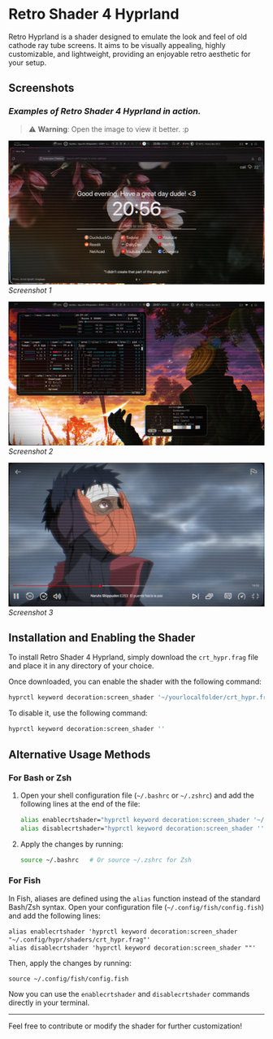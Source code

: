 
# Retro Shader 4 Hyprland

Retro Hyprland is a shader designed to emulate the look and feel of old cathode ray tube screens. It aims to be visually appealing, highly customizable, and lightweight, providing an enjoyable retro aesthetic for your setup.

## Screenshots

### *Examples of Retro Shader 4 Hyprland in action.*
> ⚠️ **Warning**: Open the image to view it better. :p 

![Pic1](./media/image1.png)
*Screenshot 1*

![Pic2](./media/image2.png)
*Screenshot 2*

![Pic3](./media/image3.png)
*Screenshot 3*


## Installation and Enabling the Shader

To install Retro Shader 4 Hyprland, simply download the `crt_hypr.frag` file and place it in any directory of your choice.

Once downloaded, you can enable the shader with the following command:

```sh
hyprctl keyword decoration:screen_shader '~/yourlocalfolder/crt_hypr.frag'
```

To disable it, use the following command:

```sh
hyprctl keyword decoration:screen_shader ''
```

## Alternative Usage Methods

### For Bash or Zsh

1. Open your shell configuration file (`~/.bashrc` or `~/.zshrc`) and add the following lines at the end of the file:

    ```bash
    alias enablecrtshader="hyprctl keyword decoration:screen_shader '~/.config/hypr/shaders/crt_hypr.frag'"
    alias disablecrtshader="hyprctl keyword decoration:screen_shader ''"
    ```

2. Apply the changes by running:

    ```sh
    source ~/.bashrc   # Or source ~/.zshrc for Zsh
    ```

### For Fish

In Fish, aliases are defined using the `alias` function instead of the standard Bash/Zsh syntax. Open your configuration file (`~/.config/fish/config.fish`) and add the following lines:

```fish
alias enablecrtshader 'hyprctl keyword decoration:screen_shader "~/.config/hypr/shaders/crt_hypr.frag"'
alias disablecrtshader 'hyprctl keyword decoration:screen_shader ""'
```

Then, apply the changes by running:

```fish
source ~/.config/fish/config.fish
```

Now you can use the `enablecrtshader` and `disablecrtshader` commands directly in your terminal.

---

Feel free to contribute or modify the shader for further customization!

